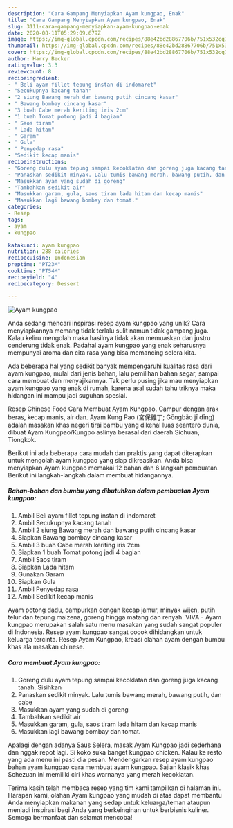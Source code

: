 ```yaml
---
description: "Cara Gampang Menyiapkan Ayam kungpao, Enak"
title: "Cara Gampang Menyiapkan Ayam kungpao, Enak"
slug: 3111-cara-gampang-menyiapkan-ayam-kungpao-enak
date: 2020-08-11T05:29:09.679Z
image: https://img-global.cpcdn.com/recipes/88e42bd28867706b/751x532cq70/ayam-kungpao-foto-resep-utama.jpg
thumbnail: https://img-global.cpcdn.com/recipes/88e42bd28867706b/751x532cq70/ayam-kungpao-foto-resep-utama.jpg
cover: https://img-global.cpcdn.com/recipes/88e42bd28867706b/751x532cq70/ayam-kungpao-foto-resep-utama.jpg
author: Harry Becker
ratingvalue: 3.3
reviewcount: 8
recipeingredient:
- " Beli ayam fillet tepung instan di indomaret"
- "Secukupnya kacang tanah"
- "2 siung Bawang merah dan bawang putih cincang kasar"
- " Bawang bombay cincang kasar"
- "3 buah Cabe merah keriting iris 2cm"
- "1 buah Tomat potong jadi 4 bagian"
- " Saos tiram"
- " Lada hitam"
- " Garam"
- " Gula"
- " Penyedap rasa"
- "Sedikit kecap manis"
recipeinstructions:
- "Goreng dulu ayam tepung sampai kecoklatan dan goreng juga kacang tanah. Sisihkan"
- "Panaskan sedikit minyak. Lalu tumis bawang merah, bawang putih, dan cabe"
- "Masukkan ayam yang sudah di goreng"
- "Tambahkan sedikit air"
- "Masukkan garam, gula, saos tiram lada hitam dan kecap manis"
- "Masukkan lagi bawang bombay dan tomat."
categories:
- Resep
tags:
- ayam
- kungpao

katakunci: ayam kungpao 
nutrition: 288 calories
recipecuisine: Indonesian
preptime: "PT23M"
cooktime: "PT54M"
recipeyield: "4"
recipecategory: Dessert

---
```



![Ayam kungpao](https://img-global.cpcdn.com/recipes/88e42bd28867706b/751x532cq70/ayam-kungpao-foto-resep-utama.jpg)

Anda sedang mencari inspirasi resep ayam kungpao yang unik? Cara menyiapkannya memang tidak terlalu sulit namun tidak gampang juga. Kalau keliru mengolah maka hasilnya tidak akan memuaskan dan justru cenderung tidak enak. Padahal ayam kungpao yang enak seharusnya mempunyai aroma dan cita rasa yang bisa memancing selera kita.

Ada beberapa hal yang sedikit banyak mempengaruhi kualitas rasa dari ayam kungpao, mulai dari jenis bahan, lalu pemilihan bahan segar, sampai cara membuat dan menyajikannya. Tak perlu pusing jika mau menyiapkan ayam kungpao yang enak di rumah, karena asal sudah tahu triknya maka hidangan ini mampu jadi suguhan spesial.

Resep Chinese Food Cara Membuat Ayam Kungpao. Campur dengan arak beras, kecap manis, air dan. Ayam Kung Pao (宮保雞丁; Gōngbǎo jī dīng) adalah masakan khas negeri tirai bambu yang dikenal luas seantero dunia, dibuat Ayam Kungpao/Kungpo aslinya berasal dari daerah Sichuan, Tiongkok.


Berikut ini ada beberapa cara mudah dan praktis yang dapat diterapkan untuk mengolah ayam kungpao yang siap dikreasikan. Anda bisa menyiapkan Ayam kungpao memakai 12 bahan dan 6 langkah pembuatan. Berikut ini langkah-langkah dalam membuat hidangannya.

<!--inarticleads1-->

##### Bahan-bahan dan bumbu yang dibutuhkan dalam pembuatan Ayam kungpao:

1. Ambil  Beli ayam fillet tepung instan di indomaret
1. Ambil Secukupnya kacang tanah
1. Ambil 2 siung Bawang merah dan bawang putih cincang kasar
1. Siapkan  Bawang bombay cincang kasar
1. Ambil 3 buah Cabe merah keriting iris 2cm
1. Siapkan 1 buah Tomat potong jadi 4 bagian
1. Ambil  Saos tiram
1. Siapkan  Lada hitam
1. Gunakan  Garam
1. Siapkan  Gula
1. Ambil  Penyedap rasa
1. Ambil Sedikit kecap manis


Ayam potong dadu, campurkan dengan kecap jamur, minyak wijen, putih telur dan tepung maizena, goreng hingga matang dan renyah. VIVA - Ayam kungpao merupakan salah satu menu masakan yang sudah sangat populer di Indonesia. Resep ayam kungpao sangat cocok dihidangkan untuk keluarga tercinta. Resep Ayam Kungpao, kreasi olahan ayam dengan bumbu khas ala masakan chinese. 

<!--inarticleads2-->

##### Cara membuat Ayam kungpao:

1. Goreng dulu ayam tepung sampai kecoklatan dan goreng juga kacang tanah. Sisihkan
1. Panaskan sedikit minyak. Lalu tumis bawang merah, bawang putih, dan cabe
1. Masukkan ayam yang sudah di goreng
1. Tambahkan sedikit air
1. Masukkan garam, gula, saos tiram lada hitam dan kecap manis
1. Masukkan lagi bawang bombay dan tomat.


Apalagi dengan adanya Saus Selera, masak Ayam Kungpao jadi sederhana dan nggak repot lagi. Si koko suka banget kungpao chicken. Kalau ke resto yang ada menu ini pasti dia pesan. Mendengarkan resep ayam kungpao bahan ayam kungpao cara membuat ayam kungpao. Sajian klasik khas Schezuan ini memiliki ciri khas warnanya yang merah kecoklatan. 

Terima kasih telah membaca resep yang tim kami tampilkan di halaman ini. Harapan kami, olahan Ayam kungpao yang mudah di atas dapat membantu Anda menyiapkan makanan yang sedap untuk keluarga/teman ataupun menjadi inspirasi bagi Anda yang berkeinginan untuk berbisnis kuliner. Semoga bermanfaat dan selamat mencoba!
